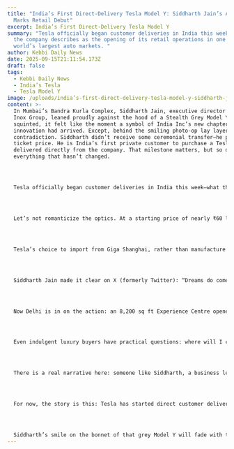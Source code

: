 ```yaml
---
title: "India’s First Direct-Delivery Tesla Model Y: Siddharth Jain’s Arrival
  Marks Retail Debut"
excerpt: India’s First Direct-Delivery Tesla Model Y
summary: "Tesla officially began customer deliveries in India this week, which
  the company describes as the opening of its retail operations in one of the
  world’s largest auto markets. "
author: Kebbi Daily News
date: 2025-09-15T21:11:54.173Z
draft: false
tags:
  - Kebbi Daily News
  - India’s Tesla
  - Tesla Model Y
image: /uploads/india’s-first-direct-delivery-tesla-model-y-siddharth-jain’s-arrival-marks-retail-debut-.png
content: >-
  In Mumbai’s Bandra Kurla Complex, Siddharth Jain, executive director of the
  Inox Group, leaned proudly against the hood of a Stealth Grey Model Y. If you
  squinted, it felt like the moment a symbol of India Inc’s new chapter in
  innovation had arrived. Except, behind the smiling photo-op lay layers of
  contradiction. Siddharth didn’t receive some ceremonial transfer—he paid full
  ticket price. He is India’s first private customer to purchase a Tesla Model Y
  delivered directly from the company. That milestone matters, but so does
  everything that hasn’t changed.




  Tesla officially began customer deliveries in India this week—what the company describes as the opening of its retail operations in one of the world’s largest auto markets. The handover to Siddharth Jain came just weeks after a ministerial delivery to Maharashtra’s Transport Minister Pratap Sarnaik, who received his Model Y merely as a symbolic gesture. Jain’s handover, by contrast, is the drinkable shot of real retail: someone writing a check, taking the car—and making Tesla accountable 




  Let’s not romanticize the optics. At a starting price of nearly ₹60 lakh (about $71,800) for the rear-wheel-drive version and up to ₹67.89 lakh for the long-range variant, these are luxury cars for India’s elite—not mass electrification tools. Import duties, sometimes north of 110%, double the price of units sold elsewhere, from Seattle to Shanghai. Only the most affluent elite can afford them while the rest of the country feels little relief from rising petrol or electricity bills 




  Tesla’s choice to import from Giga Shanghai, rather than manufacture locally, makes perfect business sense—but it undermines the public narrative. The Indian government has dangled lowered tariffs in exchange for promises of production facilities. Those promises remain unanswered and unfulfilled. So the company opens showrooms, builds “experience centers” (Mumbai, Delhi), installs a handful of Superchargers, and then… waits. Meanwhile, the self-driving software they offer for ₹6 lakh more still runs into infrastructure bottlenecks: India’s roads are simply not built for autonomy yet 




  Siddharth Jain made it clear on X (formerly Twitter): “Dreams do come true!” he wrote. And you can’t fault him for executing the dream. He sat in front of the gleaming car, tag-gaging Elon Musk and savoring the moment. But dreams are for planning. Reality is about delivering—literally and figuratively. Approximately 600 orders have accumulated since the mid-July launch, a number well below even conservative internal projections. This is in a country where Tata Motors, Mahindra, and even Chinese rivals like BYD sell EV models for ₹15–30 lakh—half the price, mass-market appeal, and better infrastructure for service networks 




  Now Delhi is in on the action: an 8,200 sq ft Experience Centre opened in Aerocity along with four V4 Superchargers. Plans for expansion in Pune, Gurugram, Bengaluru, and Mumbai’s Navi Mumbai and Lower Parel zones are underway. Service centers, collision repair networks, remote diagnostics—Tesla is building infrastructure. But again, a showroom doesn’t satisfy a power grid; a Supercharger network will be irrelevant if grid load skyrockets and public charging remains unreliable 




  Even indulgent luxury buyers have practical questions: where will I charge? When will spare parts arrive? Does the company offer local service and rapid maintenance? Tesla’s Indian ecosystem is not yet mature. It can look glossy on the surface, but the layers underneath haven’t matured to match the narrative. In markets like Germany, the Netherlands, or California, Tesla thrives with full local support. In India, they’re still learning to play with local regulatory uncertainty and supply chain fragility.




  There is a real narrative here: someone like Siddharth, a business leader, investing in clean mobility as a political and cultural statement. That should matter. But it must also come with infrastructure accountability, after-sales service promises, and a plan for broader adoption—not just photo ops in Mumbai. If Tesla wants to be serious here, it needs to commit to manufacturing, lower cost models, and meaningful integration with local energy and transport policy.




  For now, the story is this: Tesla has started direct customer deliveries, Siddharth Jain took the first private delivery, and India is officially open for business. But — delivery is not deployment, and delivery is not democratization. At the price point of half a crore rupees, we’re talking about consumption, not systemic change. For Tesla to go beyond niche symbolism, it must scale, adapt, localize—and prove each delivery isn’t just a publicity stunt but a systemic shift toward clean transport.




  Siddharth’s smile on the bonnet of that grey Model Y will fade with time. The real test lies ahead—can Tesla pivot from elite symbolism to mass mobilization in a country of billion-plus? Or will this remain a story of privilege, politics, and tariff-protected exclusivity? Investors, policymakers, and consumers will be watching, waiting to see whether Tesla makes India a chapter in global transition—or just another exotic headline.
---
```

